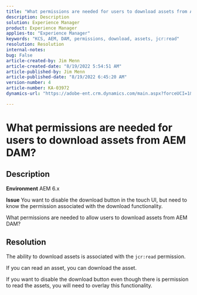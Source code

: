 ```yaml
---
title: "What permissions are needed for users to download assets from AEM DAM?"
description: Description
solution: Experience Manager
product: Experience Manager
applies-to: "Experience Manager"
keywords: "KCS, AEM, DAM, permissions, download, assets, jcr:read"
resolution: Resolution
internal-notes: 
bug: False
article-created-by: Jim Menn
article-created-date: "8/19/2022 5:54:51 AM"
article-published-by: Jim Menn
article-published-date: "8/19/2022 6:45:20 AM"
version-number: 4
article-number: KA-03972
dynamics-url: "https://adobe-ent.crm.dynamics.com/main.aspx?forceUCI=1&pagetype=entityrecord&etn=knowledgearticle&id=94ac366f-831f-ed11-b83e-0022480866ad"

---
```

# What permissions are needed for users to download assets from AEM DAM?

## Description


<b>Environment</b>
 AEM 6.x

<b>Issue</b>
 You want to disable the download button in the touch UI, but need to know the permission associated with the download functionality.

What permissions are needed to allow users to download assets from AEM DAM?


## Resolution


The ability to download assets is associated with the `jcr:read` permission.

If you can read an asset, you can download the asset.

If you want to disable the download button even though there is permission to read the assets, you will need to overlay this functionality.
